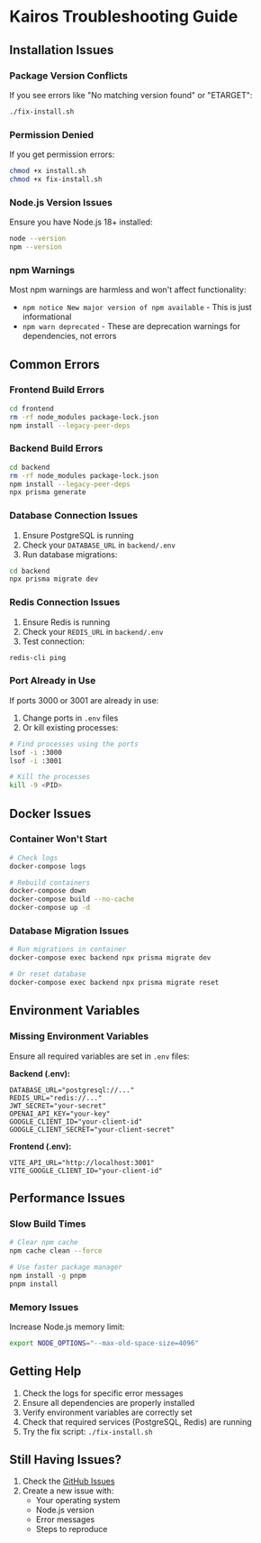 # Kairos Troubleshooting Guide

## Installation Issues

### Package Version Conflicts
If you see errors like "No matching version found" or "ETARGET":
```bash
./fix-install.sh
```

### Permission Denied
If you get permission errors:
```bash
chmod +x install.sh
chmod +x fix-install.sh
```

### Node.js Version Issues
Ensure you have Node.js 18+ installed:
```bash
node --version
npm --version
```

### npm Warnings
Most npm warnings are harmless and won't affect functionality:
- `npm notice New major version of npm available` - This is just informational
- `npm warn deprecated` - These are deprecation warnings for dependencies, not errors

## Common Errors

### Frontend Build Errors
```bash
cd frontend
rm -rf node_modules package-lock.json
npm install --legacy-peer-deps
```

### Backend Build Errors
```bash
cd backend
rm -rf node_modules package-lock.json
npm install --legacy-peer-deps
npx prisma generate
```

### Database Connection Issues
1. Ensure PostgreSQL is running
2. Check your `DATABASE_URL` in `backend/.env`
3. Run database migrations:
```bash
cd backend
npx prisma migrate dev
```

### Redis Connection Issues
1. Ensure Redis is running
2. Check your `REDIS_URL` in `backend/.env`
3. Test connection:
```bash
redis-cli ping
```

### Port Already in Use
If ports 3000 or 3001 are already in use:
1. Change ports in `.env` files
2. Or kill existing processes:
```bash
# Find processes using the ports
lsof -i :3000
lsof -i :3001

# Kill the processes
kill -9 <PID>
```

## Docker Issues

### Container Won't Start
```bash
# Check logs
docker-compose logs

# Rebuild containers
docker-compose down
docker-compose build --no-cache
docker-compose up -d
```

### Database Migration Issues
```bash
# Run migrations in container
docker-compose exec backend npx prisma migrate dev

# Or reset database
docker-compose exec backend npx prisma migrate reset
```

## Environment Variables

### Missing Environment Variables
Ensure all required variables are set in `.env` files:

**Backend (.env):**
```
DATABASE_URL="postgresql://..."
REDIS_URL="redis://..."
JWT_SECRET="your-secret"
OPENAI_API_KEY="your-key"
GOOGLE_CLIENT_ID="your-client-id"
GOOGLE_CLIENT_SECRET="your-client-secret"
```

**Frontend (.env):**
```
VITE_API_URL="http://localhost:3001"
VITE_GOOGLE_CLIENT_ID="your-client-id"
```

## Performance Issues

### Slow Build Times
```bash
# Clear npm cache
npm cache clean --force

# Use faster package manager
npm install -g pnpm
pnpm install
```

### Memory Issues
Increase Node.js memory limit:
```bash
export NODE_OPTIONS="--max-old-space-size=4096"
```

## Getting Help

1. Check the logs for specific error messages
2. Ensure all dependencies are properly installed
3. Verify environment variables are correctly set
4. Check that required services (PostgreSQL, Redis) are running
5. Try the fix script: `./fix-install.sh`

## Still Having Issues?

1. Check the [GitHub Issues](https://github.com/your-repo/kairos/issues)
2. Create a new issue with:
   - Your operating system
   - Node.js version
   - Error messages
   - Steps to reproduce 